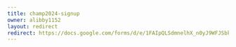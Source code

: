 ```yaml
---
title: champ2024-signup
owner: alibby1152
layout: redirect
redirect: https://docs.google.com/forms/d/e/1FAIpQLSdmnelhX_n0yJ9WFJSbkhbw63zX2uEP_ZGKaLFP-L42HBvGWA/viewform
---
```

